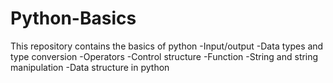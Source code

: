 # Python-Basics
This repository contains the basics of python 
-Input/output 
-Data types and type conversion
-Operators
-Control structure
-Function
-String and string manipulation
-Data structure in python

